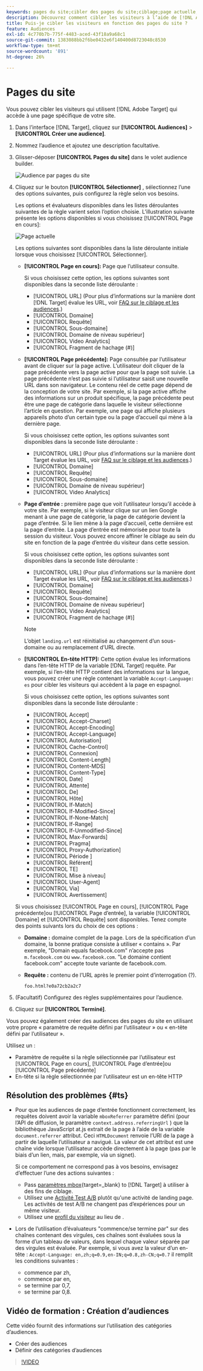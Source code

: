 ```yaml
---
keywords: pages du site;cibler des pages du site;ciblage;page actuelle;cibler la page actuelle;page précédente;cibler la page précédente;page d’entrée;cibler une page d’entrée;en-tête http
description: Découvrez comment cibler les visiteurs à l’aide de [!DNL Adobe Target] qui se trouvent sur une page spécifique de votre site.
title: Puis-je cibler les visiteurs en fonction des pages du site ?
feature: Audiences
exl-id: 4c770b7b-775f-4483-aced-43f18a9a68c1
source-git-commit: 1383088bb2f6be0432e6f140400d8723048c8530
workflow-type: tm+mt
source-wordcount: '891'
ht-degree: 26%

---
```


# Pages du site

Vous pouvez cibler les visiteurs qui utilisent [!DNL Adobe Target] qui accède à une page spécifique de votre site.

1. Dans l’interface [!DNL Target], cliquez sur **[!UICONTROL Audiences]** > **[!UICONTROL Créer une audience]**.
1. Nommez l’audience et ajoutez une description facultative.
1. Glisser-déposer **[!UICONTROL Pages du site]** dans le volet audience builder.

   ![Audience par pages du site](assets/target_site_pages.png)

1. Cliquez sur le bouton **[!UICONTROL Sélectionner]** , sélectionnez l’une des options suivantes, puis configurez la règle selon vos besoins.

   Les options et évaluateurs disponibles dans les listes déroulantes suivantes de la règle varient selon l’option choisie. L’illustration suivante présente les options disponibles si vous choisissez [!UICONTROL Page en cours]:

   ![Page actuelle](assets/current-page.png)

   Les options suivantes sont disponibles dans la liste déroulante initiale lorsque vous choisissez [!UICONTROL Sélectionner].

   * **[!UICONTROL Page en cours]:** Page que l’utilisateur consulte.

      Si vous choisissez cette option, les options suivantes sont disponibles dans la seconde liste déroulante :

      * [!UICONTROL URL] (Pour plus d’informations sur la manière dont [!DNL Target] évalue les URL, voir [FAQ sur le ciblage et les audiences](/help/main/c-target/c-troubleshooting-targets-and-audiences/troubleshooting-targets-and-audiences.md).)
      * [!UICONTROL Domaine]
      * [!UICONTROL Requête]
      * [!UICONTROL Sous-domaine]
      * [!UICONTROL Domaine de niveau supérieur]
      * [!UICONTROL Video Analytics]
      * [!UICONTROL Fragment de hachage (#)]
   * **[!UICONTROL Page précédente]:** Page consultée par l’utilisateur avant de cliquer sur la page active. L’utilisateur doit cliquer de la page précédente vers la page active pour que la page soit suivie. La page précédente n’est pas suivie si l’utilisateur saisit une nouvelle URL dans son navigateur. Le contenu réel de cette page dépend de la conception de votre site. Par exemple, si la page active affiche des informations sur un produit spécifique, la page précédente peut être une page de catégorie dans laquelle le visiteur sélectionne l’article en question. Par exemple, une page qui affiche plusieurs appareils photo d’un certain type ou la page d’accueil qui mène à la dernière page.

      Si vous choisissez cette option, les options suivantes sont disponibles dans la seconde liste déroulante :

      * [!UICONTROL URL] (Pour plus d’informations sur la manière dont Target évalue les URL, voir [FAQ sur le ciblage et les audiences](/help/main/c-target/c-troubleshooting-targets-and-audiences/troubleshooting-targets-and-audiences.md).)
      * [!UICONTROL Domaine]
      * [!UICONTROL Requête]
      * [!UICONTROL Sous-domaine]
      * [!UICONTROL Domaine de niveau supérieur]
      * [!UICONTROL Video Analytics]
   * **Page d’entrée :** première page que voit l’utilisateur lorsqu’il accède à votre site. Par exemple, si le visiteur clique sur un lien Google menant à une page de catégorie, la page de catégorie devient la page d’entrée. Si le lien mène à la page d’accueil, cette dernière est la page d’entrée. La page d’entrée est mémorisée pour toute la session du visiteur. Vous pouvez encore affiner le ciblage au sein du site en fonction de la page d’entrée du visiteur dans cette session.

      Si vous choisissez cette option, les options suivantes sont disponibles dans la seconde liste déroulante :

      * [!UICONTROL URL] (Pour plus d’informations sur la manière dont Target évalue les URL, voir [FAQ sur le ciblage et les audiences](/help/main/c-target/c-troubleshooting-targets-and-audiences/troubleshooting-targets-and-audiences.md).)
      * [!UICONTROL Domaine]
      * [!UICONTROL Requête]
      * [!UICONTROL Sous-domaine]
      * [!UICONTROL Domaine de niveau supérieur]
      * [!UICONTROL Video Analytics]
      * [!UICONTROL Fragment de hachage (#)]

      >[!NOTE]
      >
      >L’objet `landing.url` est réinitialisé au changement d’un sous-domaine ou au remplacement d’URL directe.

   * **[!UICONTROL En-tête HTTP]:** Cette option évalue les informations dans l’en-tête HTTP de la variable [!DNL Target] requête. Par exemple, si l’en-tête HTTP contient des informations sur la langue, vous pouvez créer une règle contenant la variable `Accept-Language: es` pour cibler les visiteurs qui accèdent à la page en espagnol.

      Si vous choisissez cette option, les options suivantes sont disponibles dans la seconde liste déroulante :

      * [!UICONTROL Accept]
      * [!UICONTROL Accept-Charset]
      * [!UICONTROL Accept-Encoding]
      * [!UICONTROL Accept-Language]
      * [!UICONTROL Autorisation]
      * [!UICONTROL Cache-Control]
      * [!UICONTROL Connexion]
      * [!UICONTROL Content-Length]
      * [!UICONTROL Content-MDS]
      * [!UICONTROL Content-Type]
      * [!UICONTROL Date]
      * [!UICONTROL Attente]
      * [!UICONTROL De]
      * [!UICONTROL Hôte]
      * [!UICONTROL If-Match]
      * [!UICONTROL If-Modified-Since]
      * [!UICONTROL If-None-Match]
      * [!UICONTROL If-Range]
      * [!UICONTROL If-Unmodified-Since]
      * [!UICONTROL Max-Forwards]
      * [!UICONTROL Pragma]
      * [!UICONTROL Proxy-Authorization]
      * [!UICONTROL Période ]
      * [!UICONTROL Référent]
      * [!UICONTROL TE]
      * [!UICONTROL Mise à niveau]
      * [!UICONTROL User-Agent]
      * [!UICONTROL Via]
      * [!UICONTROL Avertissement]

   Si vous choisissez [!UICONTROL Page en cours], [!UICONTROL Page précédente]ou [!UICONTROL Page d’entrée], la variable [!UICONTROL Domaine] et [!UICONTROL Requête] sont disponibles. Tenez compte des points suivants lors du choix de ces options :

   * **Domaine :** domaine complet de la page. Lors de la spécification d’un domaine, la bonne pratique consiste à utiliser « contains ». Par exemple, &quot;Domain equals facebook.com&quot; n’accepte pas `m.facebook.com` ou `www.facebook.com`. &quot;Le domaine contient facebook.com&quot; accepte toute variante de facebook.com.
   * **Requête :** contenu de l’URL après le premier point d’interrogation (?).

      `foo.html?e0a72cb2a2c7`





1. (Facultatif) Configurez des règles supplémentaires pour l’audience.
1. Cliquez sur **[!UICONTROL Terminé]**.

Vous pouvez également créer des audiences des pages du site en utilisant votre propre « paramètre de requête défini par l’utilisateur » ou « en-tête défini par l’utilisateur ».

Utilisez un :

* Paramètre de requête si la règle sélectionnée par l’utilisateur est [!UICONTROL Page en cours], [!UICONTROL Page d’entrée]ou [!UICONTROL Page précédente]
* En-tête si la règle sélectionnée par l’utilisateur est un en-tête HTTP

## Résolution des problèmes {#ts}

* Pour que les audiences de page d’entrée fonctionnent correctement, les requêtes doivent avoir la variable `mboxReferrer` paramètre défini (pour l’API de diffusion, le paramètre `context.address.referringUrl` ) que la bibliothèque JavaScript at.js extrait de la page à l’aide de la variable `document.referrer` attribut. Ceci `HTMLDocument` renvoie l’URI de la page à partir de laquelle l’utilisateur a navigué. La valeur de cet attribut est une chaîne vide lorsque l’utilisateur accède directement à la page (pas par le biais d’un lien, mais, par exemple, via un signet).

   Si ce comportement ne correspond pas à vos besoins, envisagez d’effectuer l’une des actions suivantes :

   * Pass [paramètres mbox](https://experienceleague.corp.adobe.com/docs/target-dev/developer/client-side/global-mbox/pass-parameters-to-global-mbox.html){target=_blank} to [!DNL Target] à utiliser à des fins de ciblage.
   * Utilisez une [Activité Test A/B](/help/main/c-activities/t-test-ab/test-ab.md) plutôt qu&#39;une activité de landing page. Les activités de test A/B ne changent pas d’expériences pour un même visiteur.
   * Utilisez une [profil du visiteur](/help/main/c-target/c-audiences/c-target-rules/visitor-profile.md) au lieu de .

* Lors de l’utilisation d’évaluateurs &quot;commence/se termine par&quot; sur des chaînes contenant des virgules, ces chaînes sont évaluées sous la forme d’un tableau de valeurs, dans lequel chaque valeur séparée par des virgules est évaluée. Par exemple, si vous avez la valeur d’un en-tête : `Accept-Language: en,zh;q=0.9,en-IN;q=0.8,zh-CN;q=0.7` il remplit les conditions suivantes :
   * commence par zh,
   * commence par en,
   * se termine par 0,7,
   * se termine par 0,8.

## Vidéo de formation : Création d’audiences

Cette vidéo fournit des informations sur l’utilisation des catégories d’audiences.

* Créer des audiences
* Définir des catégories d’audiences

>[!VIDEO](https://video.tv.adobe.com/v/17392)
